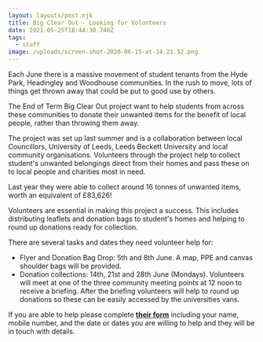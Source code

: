 ```yaml
---
layout: layouts/post.njk
title: Big Clear Out - Looking for Volunteers
date: 2021-05-25T18:44:30.746Z
tags:
  - stuff
image: /uploads/screen-shot-2020-06-15-at-14.21.52.png
---
```


Each June there is a massive movement of student tenants from the Hyde Park, Headingley and Woodhouse communities. In the rush to move, lots of things get thrown away that could be put to good use by others.

The End of Term Big Clear Out project want to help students from across these communities to donate their unwanted items for the benefit of local people, rather than throwing them away.

The project was set up last summer and is a collaboration between local Councillors, University of Leeds, Leeds Beckett University and local community organisations. Volunteers through the project help to collect student's unwanted belongings direct from their homes and pass these on to local people and charities most in need.

Last year they were able to collect around 16 tonnes of unwanted items, worth an equivalent of £83,626!

Volunteers are essential in making this project a success. This includes distributing leaflets and donation bags to student's homes and helping to round up donations ready for collection.

There are several tasks and dates they need volunteer help for:

- Flyer and Donation Bag Drop: 5th and 8th June. A map, PPE and canvas shoulder bags will be provided.
- Donation collections: 14th, 21st and 28th June (Mondays). Volunteers will meet at one of the three community meeting points at 12 noon to receive a briefing. After the briefing volunteers will help to round up donations so these can be easily accessed by the universities vans.

If you are able to help please complete **[their form](https://forms.office.com/Pages/ResponsePage.aspx?id=qO3qvR3IzkWGPlIypTW3yx39Z9tJKexNs_Zg_1Z5dnBUMzRFTUs3QkFUU1Y3Q1BHSDZYWDdYQkVXWS4u)** including your name, mobile number, and the date or dates you are willing to help and they will be in touch with details.
